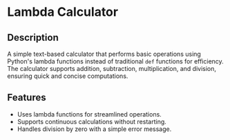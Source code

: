 # Lambda Calculator

## Description
A simple text-based calculator that performs basic operations using Python's lambda functions instead of traditional `def` functions for efficiency. The calculator supports addition, subtraction, multiplication, and division, ensuring quick and concise computations.

## Features
- Uses lambda functions for streamlined operations.
- Supports continuous calculations without restarting.
- Handles division by zero with a simple error message.
